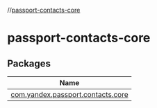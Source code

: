 //[passport-contacts-core](index.md)

# passport-contacts-core

## Packages

| Name |
|---|
| [com.yandex.passport.contacts.core](passport-contacts-core/com.yandex.passport.contacts.core/index.md) |
